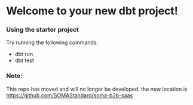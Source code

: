 # Welcome to your new dbt project!

### Using the starter project

Try running the following commands:
- dbt run
- dbt test
  
### Note: 
This repo has moved and will no longer be developed. the new location is https://github.com/SOMAStandard/soma-b2b-saas